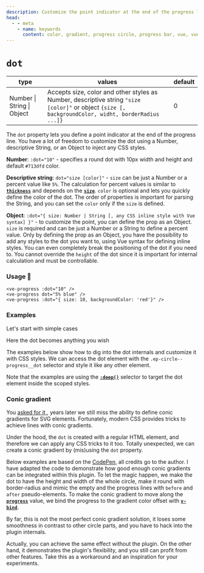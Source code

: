 ```yaml
---
description: Customize the point indicator at the end of the progress line.
head:
  - - meta
    - name: keywords
      content: color, gradient, progress circle, progress bar, vue, vue3, vuejs, vue.js, dash, dashed, line, dot
---
```


# `dot`

<Badge class="mt-2" type="success" text="Animated" />

| type                       | values                                                                                                                                              | default |
|----------------------------|-----------------------------------------------------------------------------------------------------------------------------------------------------|---------|
| Number \| String \| Object | Accepts size, color and other styles as Number, descriptive string `"size [color]"` or object `{size [, backgroundColor, widht, borderRadius ...]}` | 0       |

The `dot` property lets you define a point indicator at the end of the progress line. You have a lot of freedom to
customize the dot using a Number, descriptive String, or an Object to inject any CSS styles.

**Number**: `:dot="10"` - specifies a round dot with 10px width and height and default `#713dfd` color.

**Descriptive string**: `dot="size [color]"` - `size` can be just a Number or a percent value like `5%`. The calculation
for percent values is similar to **[`thickness`](thickness.md)** and depends on the **[`size`](size.md)**. `color` is
optional and lets you quickly define the color of the dot. The order of properties is important for parsing the String,
and you can set the `color` only if the `size` is defined.

**Object**: `:dot="{ size: Number | String [, any CSS inline style with Vue syntax] }"` - to customize the point, you
can define the prop as an Object. `size` is required and can be just a Number or a String to define a percent value.
Only by defining the prop as an Object, you have the possibility to add any styles to the dot you want to, using Vue
syntax for defining inline styles. You can even completely break the positioning of the dot if you need to. You cannot
override the `height` of the dot since it is important for internal calculation and must be controllable.

### Usage 📜

```vue
<ve-progress :dot="10" />
<ve-progress dot="5% blue" />
<ve-progress :dot="{ size: 10, backgroundColor: 'red'}" />
```

### Examples

<script setup>
  import DotBasic from "../../.vitepress/theme/Guide/Dot/DotBasic.vue";
  import DotAdvanced from "../../.vitepress/theme/Guide/Dot/DotAdvanced.vue";
  import DotCustom from "../../.vitepress/theme/Guide/Dot/DotCustom.vue";
  import DotConic from "../../.vitepress/theme/Guide/Dot/DotConic.vue";
</script>

Let's start with simple cases

<DotBasic class="mb-10">
<template #code="{ progress }">

<<< @/.vitepress/theme/Guide/Dot/Snippet1.vue

</template>
</DotBasic>

Here the dot becomes anything you wish

<DotAdvanced class="mb-10">
<template #code="{ progress }">

<<< @/.vitepress/theme/Guide/Dot/Snippet2.vue

</template>
</DotAdvanced>

The examples below show how to dig into the dot internals and customize it with CSS styles.
We can access the dot element with the `.ep-circle--progress__dot` selector and style it like any other element.

Note that the examples are using the **[`:deep()`](https://vuejs.org/api/sfc-css-features.html#deep-selectors)** selector
to target the dot element inside the scoped styles.

<DotCustom>
<template #code="{ progress }">

<<< @/.vitepress/theme/Guide/Dot/Snippet3.vue

</template>
</DotCustom>

### Conic gradient

You [asked for it,](https://github.com/setaman/vue-ellipse-progress/issues/107), years later we still miss the ability 
to define conic gradients
for SVG elements. 
Fortunately, modern CSS provides tricks to achieve lines with conic gradients.

Under the hood, the `dot` is created with a regular HTML element, and therefore we can apply any CSS tricks to it too.
Totally unexpected, we can create a conic gradient by (mis)using the `dot` property.

Below examples are based on the [CodePen](https://codepen.io/jeremyfrank/pen/PoajdwX), all credits go to the author.
I have adapted the code to demonstrate how good enough conic gradients can be integrated within this plugin. To let the magic
happen, we make the dot to have the height and width of the whole circle, make it round with border-radius and mimic
the empty and the progress lines with `before` and `after` pseudo-elements. To make the conic gradient to move along the **[`progress`](progress.md)** value,
we bind the progress to the gradient color offset with **[`v-bind`](https://vuejs.org/api/sfc-css-features#v-bind-in-css)**.

<DotConic>
<template #code="{ progress }">

<<< @/.vitepress/theme/Guide/Dot/Snippet4.vue

</template>
</DotConic>

By far, this is not the most perfect conic gradient solution,
it loses some smoothness in contrast to other circle parts, and 
you have to hack into the plugin internals. 

Actually, you can achieve the same effect without the plugin.
On the other hand, it demonstrates the plugin's flexibility, and you still can profit from other features.
Take this as a workaround and an inspiration for your experiments.
